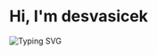 # Hi, I'm desvasicek
![Typing SVG](https://readme-typing-svg.herokuapp.com/?lines=I'm+a+beginner+programmer.;I+love+python+and+Markdown!;Please+help+me+with+my+projects!;Constructive+critisism+is+welcome!)
